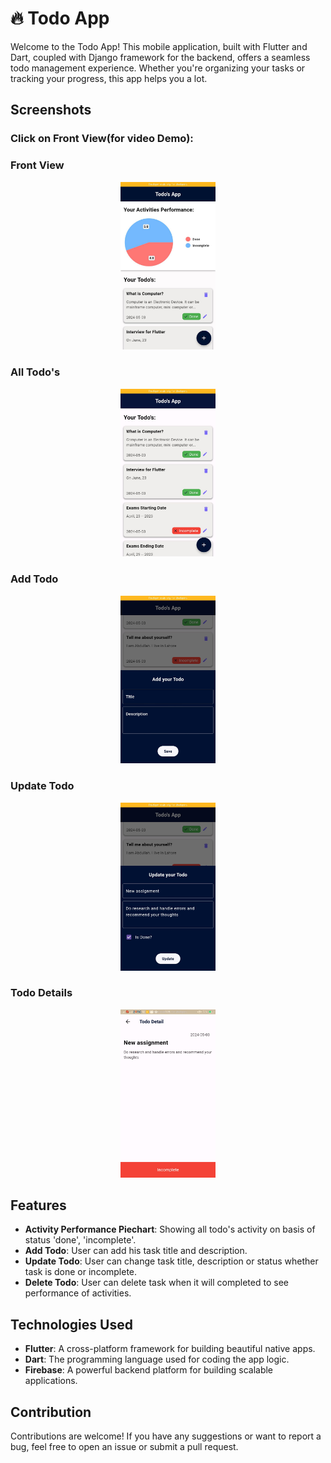 # 🔥 Todo App

Welcome to the Todo App! This mobile application, built with Flutter and Dart, coupled with Django framework for the backend, offers a seamless todo management experience. Whether you're organizing your tasks or tracking your progress, this app helps you a lot.

## Screenshots


### Click on Front View(for video Demo):

### Front View

<p align="center">
  <a href="https://drive.google.com/file/d/1v0lwRHoRY0jnDZ0zfdscACqutDP2U109/view?usp=drive_link">
    <img src="https://github.com/AbdullahProjects/todo_app-with-django-backend/blob/main/Demo%20Images/Front%20View.jpg" alt="Watch the video" width="30%">
  </a>
</p>	

### All Todo's
<p align="center">
<img src="https://github.com/AbdullahProjects/todo_app-with-django-backend/blob/main/Demo%20Images/All%20Todo's.jpg" alt="front view" width="30%">
</p>

### Add Todo
<p align="center">
<img src="https://github.com/AbdullahProjects/todo_app-with-django-backend/blob/main/Demo%20Images/Add%20Todo.jpg" alt="front view" width="30%">
</p>

### Update Todo
<p align="center">
<img src="https://github.com/AbdullahProjects/todo_app-with-django-backend/blob/main/Demo%20Images/Update%20Todo.jpg" alt="front view" width="30%">
</p>

### Todo Details
<p align="center">
<img src="https://github.com/AbdullahProjects/todo_app-with-django-backend/blob/main/Demo%20Images/Todo%20Details.jpg" alt="front view" width="30%">
</p>

## Features

- **Activity Performance Piechart**: Showing all todo's activity on basis of status 'done', 'incomplete'.
- **Add Todo**: User can add his task title and description.
- **Update Todo**: User can change task title, description or status whether task is done or incomplete.
- **Delete Todo**: User can delete task when it will completed to see performance of activities.

## Technologies Used

- **Flutter**: A cross-platform framework for building beautiful native apps.
- **Dart**: The programming language used for coding the app logic.
- **Firebase**: A powerful backend platform for building scalable applications.


## Contribution
Contributions are welcome! If you have any suggestions or want to report a bug, feel free to open an issue or submit a pull request.
